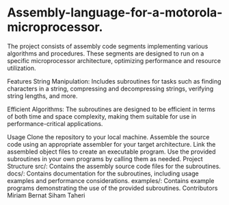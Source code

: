 # Assembly-language-for-a-motorola-microprocessor.
The project consists of assembly code segments implementing various algorithms and procedures. These segments are designed to run on a specific microprocessor architecture, optimizing performance and resource utilization.

Features
String Manipulation: Includes subroutines for tasks such as finding characters in a string, compressing and decompressing strings, verifying string lengths, and more.

Efficient Algorithms: The subroutines are designed to be efficient in terms of both time and space complexity, making them suitable for use in performance-critical applications.

Usage
Clone the repository to your local machine.
Assemble the source code using an appropriate assembler for your target architecture.
Link the assembled object files to create an executable program.
Use the provided subroutines in your own programs by calling them as needed.
Project Structure
src/: Contains the assembly source code files for the subroutines.
docs/: Contains documentation for the subroutines, including usage examples and performance considerations.
examples/: Contains example programs demonstrating the use of the provided subroutines.
Contributors
Miriam Bernat
Siham Taheri
